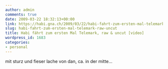 ```yaml
---
author: admin
comments: true
date: 2009-03-22 18:32:13+00:00
link: https://habi.gna.ch/2009/03/22/habi-fahrt-zum-ersten-mal-telemark-raw-uncut/
slug: habi-fahrt-zum-ersten-mal-telemark-raw-uncut
title: Habi fährt zum ersten Mal Telemark, raw & uncut [video]
wordpress_id: 1683
categories:
- personal
---
```


mit sturz und fieser lache von dan, ca. in der mitte...
